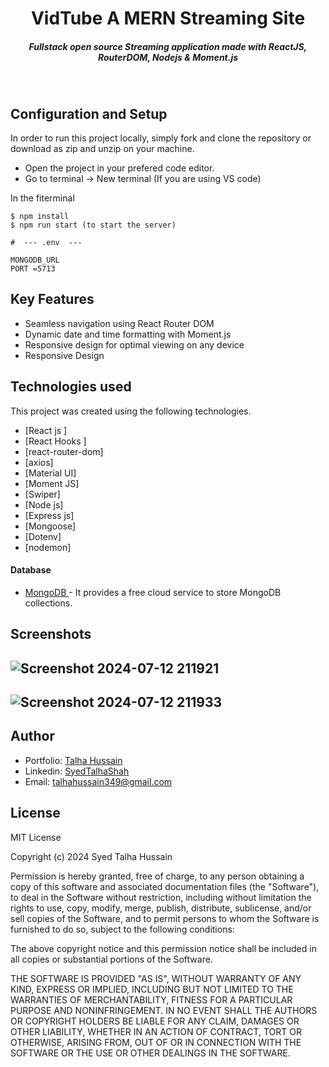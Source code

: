 <H1 align ="center" > VidTube A MERN Streaming Site  </h1>
<h5  align ="center"> 
Fullstack open source Streaming application made with ReactJS, RouterDOM, Nodejs & Moment.js </h5>
<br/>

## Configuration and Setup

In order to run this project locally, simply fork and clone the repository or download as zip and unzip on your machine.

- Open the project in your prefered code editor.
- Go to terminal -> New terminal (If you are using VS code)

In the fiterminal
```
$ npm install
$ npm run start (to start the server)
```
```
#  --- .env  ---

MONGODB_URL
PORT =5713
```

## Key Features

- Seamless navigation using React Router DOM
- Dynamic date and time formatting with Moment.js
- Responsive design for optimal viewing on any device
- Responsive Design

## Technologies used

This project was created using the following technologies.

- [React js ]
- [React Hooks ]
- [react-router-dom]
- [axios]
- [Material UI]
- [Moment JS]
- [Swiper]
- [Node js]
- [Express js]
- [Mongoose]
- [Dotenv]
- [nodemon]

#### Database

- [MongoDB ](https://www.mongodb.com/) - It provides a free cloud service to store MongoDB collections.

## Screenshots

![Screenshot 2024-07-12 211921](https://github.com/user-attachments/assets/00ef597f-7f7f-4256-9fc9-3a575cdfbce2)
---
![Screenshot 2024-07-12 211933](https://github.com/user-attachments/assets/d7263e0e-d3bf-422f-875b-444947c4b796)
---

## Author

- Portfolio: [Talha Hussain](https://my-portfolio-oohleq9z1-talhabruhs-projects.vercel.app/)
- Linkedin: [SyedTalhaShah](https://www.linkedin.com/in/syed-talha-shah-60726a221/)
- Email: [talhahussain349@gmail.com](mailto:berthutapea@gmail.com)

## License

MIT License

Copyright (c) 2024 Syed Talha Hussain

Permission is hereby granted, free of charge, to any person obtaining a copy
of this software and associated documentation files (the "Software"), to deal
in the Software without restriction, including without limitation the rights
to use, copy, modify, merge, publish, distribute, sublicense, and/or sell
copies of the Software, and to permit persons to whom the Software is
furnished to do so, subject to the following conditions:

The above copyright notice and this permission notice shall be included in all
copies or substantial portions of the Software.

THE SOFTWARE IS PROVIDED "AS IS", WITHOUT WARRANTY OF ANY KIND, EXPRESS OR
IMPLIED, INCLUDING BUT NOT LIMITED TO THE WARRANTIES OF MERCHANTABILITY,
FITNESS FOR A PARTICULAR PURPOSE AND NONINFRINGEMENT. IN NO EVENT SHALL THE
AUTHORS OR COPYRIGHT HOLDERS BE LIABLE FOR ANY CLAIM, DAMAGES OR OTHER
LIABILITY, WHETHER IN AN ACTION OF CONTRACT, TORT OR OTHERWISE, ARISING FROM,
OUT OF OR IN CONNECTION WITH THE SOFTWARE OR THE USE OR OTHER DEALINGS IN THE
SOFTWARE.
